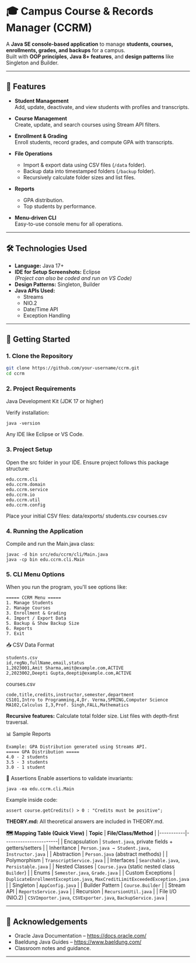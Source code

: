 # 🎓 Campus Course & Records Manager (CCRM)
A **Java SE console-based application** to manage **students, courses, enrollments, grades, and backups** for a campus.  
Built with **OOP principles**, **Java 8+ features**, and **design patterns** like Singleton and Builder.

---

## 🌟 Features
- **Student Management**  
  Add, update, deactivate, and view students with profiles and transcripts.

- **Course Management**  
  Create, update, and search courses using Stream API filters.

- **Enrollment & Grading**  
  Enroll students, record grades, and compute GPA with transcripts.

- **File Operations**  
  - Import & export data using CSV files (`/data` folder).  
  - Backup data into timestamped folders (`/backup` folder).  
  - Recursively calculate folder sizes and list files.

- **Reports**
  - GPA distribution.
  - Top students by performance.

- **Menu-driven CLI**  
  Easy-to-use console menu for all operations.

---

## 🛠️ Technologies Used
- **Language:** Java 17+
- **IDE for Setup Screenshots:** Eclipse  
  *(Project can also be coded and run on VS Code)*  
- **Design Patterns:** Singleton, Builder
- **Java APIs Used:**
  - Streams
  - NIO.2
  - Date/Time API
  - Exception Handling

---

## 🚀 Getting Started

### **1. Clone the Repository**
```bash
git clone https://github.com/your-username/ccrm.git
cd ccrm
```

### **2. Project Requirements**
Java Development Kit (JDK 17 or higher)

Verify installation:
```
java -version
```
Any IDE like Eclipse or VS Code.

### **3. Project Setup**
Open the src folder in your IDE.
Ensure project follows this package structure:
```
edu.ccrm.cli
edu.ccrm.domain
edu.ccrm.service
edu.ccrm.io
edu.ccrm.util
edu.ccrm.config
```

Place your initial CSV files:
data/exports/
  students.csv
  courses.csv

### **4. Running the Application**
Compile and run the Main.java class:
```
javac -d bin src/edu/ccrm/cli/Main.java
java -cp bin edu.ccrm.cli.Main
```

### **5. CLI Menu Options**

When you run the program, you'll see options like:
```
===== CCRM Menu =====
1. Manage Students
2. Manage Courses
3. Enrollment & Grading
4. Import / Export Data
5. Backup & Show Backup Size
6. Reports
7. Exit
```

📥 CSV Data Format
```
students.csv
id,regNo,fullName,email,status
1,2023001,Amit Sharma,amit@example.com,ACTIVE
2,2023002,Deepti Gupta,deepti@example.com,ACTIVE
```

courses.csv
```
code,title,credits,instructor,semester,department
CS101,Intro to Programming,4,Dr. Verma,SPRING,Computer Science
MA102,Calculus I,3,Prof. Singh,FALL,Mathematics
```

**Recursive features:**
Calculate total folder size.
List files with depth-first traversal.

📊 Sample Reports
```
Example: GPA Distribution generated using Streams API.
===== GPA Distribution =====
4.0 - 2 students
3.5 - 3 students
3.0 - 1 student
```

🧪 Assertions
Enable assertions to validate invariants:
```
java -ea edu.ccrm.cli.Main
```

Example inside code:
```
assert course.getCredits() > 0 : "Credits must be positive";
```

**THEORY.md:**
All theoretical answers are included in THEORY.md.

**🗺️ Mapping Table (Quick View)**
| **Topic** | **File/Class/Method** |
|-----------|-----------------------|
| Encapsulation | `Student.java`, private fields + getters/setters |
| Inheritance	| `Person.java → Student.java, Instructor.java` |
| Abstraction	| `Person.java` (abstract methods) |
| Polymorphism	| `TranscriptService.java` |
| Interfaces	| `Searchable.java`, `Persistable.java` |
| Nested Classes	| `Course.java` (static nested class `Builder`) |
| Enums	| `Semester.java`, `Grade.java` |
| Custom Exceptions	| `DuplicateEnrollmentException.java`, `MaxCreditLimitExceededException.java` |
| Singleton	| `AppConfig.java` |
| Builder Pattern	| `Course.Builder` |
| Stream API	| `ReportsService.java` |
| Recursion	| `RecursionUtil.java` |
| File I/O (NIO.2)	| `CSVImporter.java`, `CSVExporter.java`, `BackupService.java` |

---
## 🤝 Acknowledgements
- Oracle Java Documentation – https://docs.oracle.com/
- Baeldung Java Guides – https://www.baeldung.com/
- Classroom notes and guidance.

---
